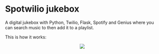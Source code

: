 # Spotwilio jukebox

A digital jukebox with Python, Twilio, Flask, Spotify and Genius where you can search music to then add it to a playlist.

This is how it works:

<p align="center">
  <img src=".github/images/IMG-0459.gif">
</p>
